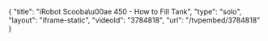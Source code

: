{
    "title": "iRobot Scooba\u00ae 450 - How to Fill Tank",
    "type": "solo",
    "layout": "iframe-static",
    "videoId": "3784818",
    "url": "\/tvpembed\/3784818"
}